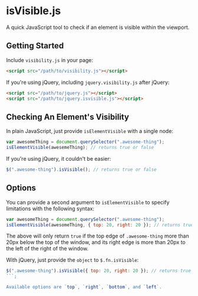 isVisible.js
============

A quick JavaScript tool to check if an element is visible within the viewport.


Getting Started
---------------

Include `visibility.js` in your page:
```html
<script src="/path/to/visibility.js"></script>
```

If you're using jQuery, including `jquery.visibility.js` after jQuery:
```html
<script src="/path/to/jquery.js"></script>
<script src="/path/to/jquery.isvisible.js"></script>
```


Checking An Element's Visibility
--------------------------------

In plain JavaScript, just provide `isElementVisible` with a single node:
```javascript
var awesomeThing = document.querySelector(".awesome-thing");
isElementVisible(awesemeThing); // returns true or false
```

If you're using jQuery, it couldn't be easier:
```javascript
$(".awesome-thing").isVisible(); // returns true or false
```

Options
-------

You can provide a second argument to `isElementVisible` to specify limitations with the following syntax:
```javascript
var awesomeThing = document.querySelector(".awesome-thing");
isElementVisible(awesomeThing, { top: 20, right: 20 }); // returns true or false
```

The above will only return `true` if the top edge of `.awesome-thing` more than 20px below the top of the window, and its right edge is more than 20px to the left of the right of the window.

With jQuery, just provide the `object` to `$.fn.isVisible`:
```javascript
$(".awesome-thing").isVisible({ top: 20, right: 20 }); // returns true or false
```;

Available options are `top`, `right`, `bottom`, and `left`.
